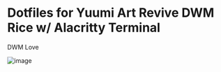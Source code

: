 # Dotfiles for Yuumi Art Revive DWM Rice w/ Alacritty Terminal 
DWM Love

![image](https://github.com/user-attachments/assets/6e0a1853-18c3-4d45-a36a-78a04e18ce77)


